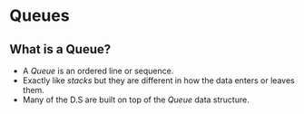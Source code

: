 # Queues

## What is a Queue?
* A _Queue_ is an ordered line or sequence.
* Exactly like _stacks_ but they are different in how the data enters or leaves them.
* Many of the D.S are built on top of the _Queue_ data structure.